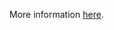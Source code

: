 More information [here](https://docs.paloaltonetworks.com/content/techdocs/en_US/prisma/prisma-cloud/prisma-cloud-code-security-policy-reference/kubernetes-policies/kubernetes-policy-index/ensure-that-the-kubelet-client-certificate-and-kubelet-client-key-arguments-are-set-as-appropriate.html).
